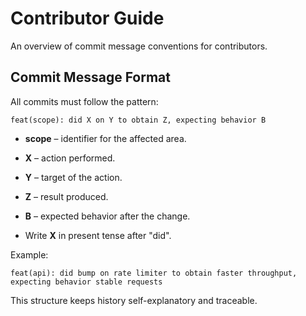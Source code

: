 # Contributor Guide

An overview of commit message conventions for contributors.

## Commit Message Format

All commits must follow the pattern:

```
feat(scope): did X on Y to obtain Z, expecting behavior B
```

- **scope** – identifier for the affected area.
- **X** – action performed.
- **Y** – target of the action.
- **Z** – result produced.
- **B** – expected behavior after the change.

- Write **X** in present tense after "did".

Example:

```
feat(api): did bump on rate limiter to obtain faster throughput, expecting behavior stable requests
```

This structure keeps history self-explanatory and traceable.
